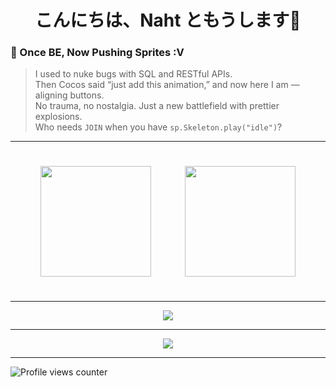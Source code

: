 <h1 align="center">こんにちは、Naht ともうします👋</h1>

### 🤡 Once BE, Now Pushing Sprites :V  
> I used to nuke bugs with SQL and RESTful APIs.  
> Then Cocos said “just add this animation,” and now here I am — aligning buttons.  
> No trauma, no nostalgia. Just a new battlefield with prettier explosions.  
> Who needs `JOIN` when you have `sp.Skeleton.play("idle")`?  
 
<hr>
<p align="center">
	<img src="https://github-readme-stats.vercel.app/api?username=naht-725-fe&show_icons=true&count_private=true&hide_border=true&theme=tokyonight&locale=ja" align="center" style="height: 177px; padding: 25px" />
	<img src="https://github-readme-stats.vercel.app/api/top-langs/?username=naht-725-fe&hide_border=true&layout=compact&theme=tokyonight&locale=ja" align="center" style="height: 177px; padding: 25px" />
</p>
<hr>
<p align="center">
	<img src="https://github-readme-streak-stats.herokuapp.com/?user=naht-725-fe&theme=github-dark-blue&date_format=%5BY.%5Dn.j&locale=ja" align="center"/>
</p>
<hr>
<p align="center">
	<img src="https://github-readme-activity-graph.vercel.app/graph?username=naht-725-fe&theme=tokyo-night" align="center"/>
</p>
<hr>




![Profile views counter](https://komarev.com/ghpvc/?username=naht-725-fe&&style=for-the-badge&label=naht-725-fe%27s+VIEWS&color=70a5fd)
